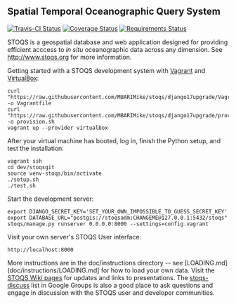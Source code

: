Spatial Temporal Oceanographic Query System
-------------------------------------------

[![Travis-CI Status](https://travis-ci.org/MBARIMike/stoqs.svg?branch=django17upgrade)](https://travis-ci.org/MBARIMike/stoqs)
[![Coverage Status](https://coveralls.io/repos/MBARIMike/stoqs/badge.svg?branch=django17upgrade)](https://coveralls.io/r/MBARIMike/stoqs?branch=django17upgrade)
[![Requirements Status](https://requires.io/github/MBARIMike/stoqs/requirements.svg?branch=django17upgrade)](https://requires.io/github/MBARIMike/stoqs/requirements/?branch=django17upgrade)

STOQS is a geospatial database and web application designed for providing efficient 
acccess to *in situ* oceanographic data across any dimension.
See http://www.stoqs.org for more information.

Getting started with a STOQS development system with [Vagrant](https://www.vagrantup.com/)
and [VirtualBox](https://www.virtualbox.org):

    curl "https://raw.githubusercontent.com/MBARIMike/stoqs/django17upgrade/Vagrantfile" -o Vagrantfile
    curl "https://raw.githubusercontent.com/MBARIMike/stoqs/django17upgrade/provision.sh" -o provision.sh
    vagrant up --provider virtualbox

After your virtual machine has booted, log in, finish the Python setup, and test the installation:

    vagrant ssh 
    cd dev/stoqsgit
    source venv-stoqs/bin/activate
    ./setup.sh
    ./test.sh

Start the development server:

    export DJANGO_SECRET_KEY='SET_YOUR_OWN_IMPOSSIBLE_TO_GUESS_SECRET_KEY'
    export DATABASE_URL="postgis://stoqsadm:CHANGEME@127.0.0.1:5432/stoqs"
    stoqs/manage.py runserver 0.0.0.0:8000 --settings=config.vagrant

Visit your own server's STOQS User interface:

    http://localhost:8000

More instructions are in the doc/instructions directory -- see [LOADING.md](doc/instructions/LOADING.md] for how to load your own data. 
Visit the [STOQS Wiki pages](https://github.com/stoqs/stoqs/wiki) for updates and links to presentations.
The [stoqs-discuss](https://groups.google.com/forum/#!forum/stoqs-discuss) list in Google Groups is also 
a good place to ask questions and engage in discussion with the STOQS user and developer communities.

